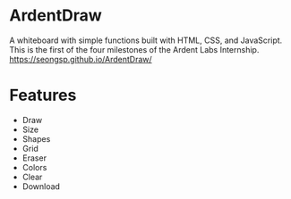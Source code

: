 # ArdentDraw
A whiteboard with simple functions built with HTML, CSS, and JavaScript.
This is the first of the four milestones of the Ardent Labs Internship.
https://seongsp.github.io/ArdentDraw/

# Features

* Draw
* Size
* Shapes
* Grid
* Eraser
* Colors
* Clear
* Download
